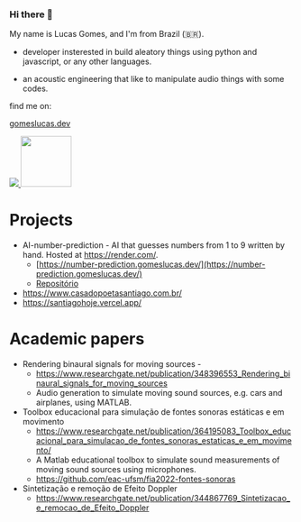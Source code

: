 
### Hi there 👋


My name is Lucas Gomes, and I'm from Brazil (🇧🇷). 

- developer insterested in build aleatory things using python and javascript, or any other languages.

- an acoustic engineering that like to manipulate audio things with some codes.

find me on:

[gomeslucas.dev](https://gomeslucas.dev)

<div>
  <a href ='https://www.linkedin.com/in/lucas-gomes-43ba57170/'>
    <img src="https://img.shields.io/badge/linkedin-%230077B5.svg?&style=for-the-badge&logo=linkedin&logoColor=white" />
  </a>
  <a href = 'https://www.researchgate.net/profile/Lucas_Gomes19'>
    <img width = 90 max-length = '100%' src = 'https://encrypted-tbn0.gstatic.com/images?q=tbn%3AANd9GcROf7-qchwBkDqLkqOkfvGtetebQsda8FnS7A&usqp=CAU'/>
  </a>
</div> 

# Projects

 - AI-number-prediction - AI that guesses numbers from 1 to 9 written by hand. Hosted at https://render.com/.
    - [https://number-prediction.gomeslucas.dev/](https://number-prediction.gomeslucas.dev/)
    - [Repositório](https://github.com/gomeslucasm/AI-number-prediction)
 - https://www.casadopoetasantiago.com.br/
 - https://santiagohoje.vercel.app/

# Academic papers

- Rendering binaural signals for moving sources -
    - https://www.researchgate.net/publication/348396553_Rendering_binaural_signals_for_moving_sources
    - Audio generation to simulate moving sound sources, e.g. cars and airplanes, using MATLAB.
- Toolbox educacional para simulação de fontes sonoras estáticas e em movimento 
    - https://www.researchgate.net/publication/364195083_Toolbox_educacional_para_simulacao_de_fontes_sonoras_estaticas_e_em_movimento/
    - A Matlab educational toolbox to simulate sound measurements of moving sound sources using microphones.
    - https://github.com/eac-ufsm/fia2022-fontes-sonoras
- Sintetização e remoção de Efeito Doppler
    - https://www.researchgate.net/publication/344867769_Sintetizacao_e_remocao_de_Efeito_Doppler
